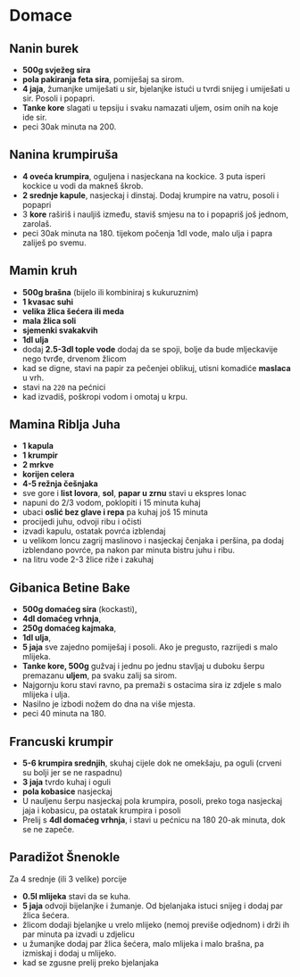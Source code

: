 # Domace

## Nanin burek

* **500g svježeg sira**
* **pola pakiranja feta sira**, pomiješaj sa sirom.
* **4 jaja**, žumanjke umiješati u sir, bjelanjke istući u tvrdi snijeg i umiješati u sir. Posoli i popapri.
* **Tanke kore** slagati u tepsiju i svaku namazati uljem, osim onih na koje ide sir.
* peci 30ak minuta na 200.


## Nanina krumpiruša

* **4 oveća krumpira**, oguljena i nasjeckana na kockice. 3 puta isperi kockice u vodi da makneš škrob.
* **2 srednje kapule**, nasjeckaj i dinstaj. Dodaj krumpire na vatru, posoli i popapri
* 3 **kore** raširiš i nauljiš između, staviš smjesu na to i popapriš još jednom, zarolaš.
* peci 30ak minuta na 180. tijekom počenja 1dl vode, malo ulja i papra zaliješ po svemu.

## Mamin kruh

* **500g brašna** (bijelo ili kombiniraj s kukuruznim)
* **1 kvasac suhi**
* **velika žlica šećera ili meda**
* **mala žlica soli**
* **sjemenki svakakvih**
* **1dl ulja**
* dodaj **2.5-3dl tople vode** dodaj da se spoji, bolje da bude mljeckavije nego tvrđe, drvenom žlicom
* kad se digne, stavi na papir za pečenjei oblikuj, utisni komadiće **maslaca** u vrh.
* stavi na `220` na pećnici
* kad izvadiš, poškropi vodom i omotaj u krpu.

## Mamina Riblja Juha

* **1 kapula**
* **1 krumpir**
* **2 mrkve**
* **korijen celera**
* **4-5 režnja češnjaka**
* sve gore i **list lovora**, **sol**, **papar u zrnu** stavi u ekspres lonac
* napuni do 2/3 vodom, poklopiti i 15 minuta kuhaj
* ubaci **oslić bez glave i repa** pa kuhaj još 15 minuta
* procijedi juhu, odvoji ribu i očisti
* izvadi kapulu, ostatak povrća izblendaj
* u velikom loncu zagrij maslinovo i nasjeckaj čenjaka i peršina, pa dodaj izblendano povrće, pa nakon par minuta bistru juhu i ribu.
* na litru vode 2-3 žlice riže i zakuhaj

## Gibanica Betine Bake

* **500g domaćeg sira** (kockasti),
* **4dl domaćeg vrhnja**,
* **250g domaćeg kajmaka**,
* **1dl ulja**,
* **5 jaja** sve zajedno pomiješaj i posoli. Ako je pregusto, razrijedi s malo mlijeka.
* **Tanke kore, 500g** gužvaj i jednu po jednu stavljaj u duboku šerpu premazanu **uljem**, pa svaku zalij sa sirom.
* Najgornju koru stavi ravno, pa premaži s ostacima sira iz zdjele s malo mlijeka i ulja.
* Nasilno je izbodi nožem do dna na više mjesta.
* peci 40 minuta na 180.

## Francuski krumpir

* **5-6 krumpira srednjih**, skuhaj cijele dok ne omekšaju, pa oguli (crveni su bolji jer se ne raspadnu)
* **3 jaja** tvrdo kuhaj i oguli
* **pola kobasice** nasjeckaj
* U nauljenu šerpu nasjeckaj pola krumpira, posoli, preko toga nasjeckaj jaja i kobasicu, pa ostatak krumpira i posoli
* Prelij s **4dl domaćeg vrhnja**, i stavi u pećnicu na 180 20-ak minuta, dok se ne zapeče.

## Paradižot Šnenokle

Za 4 srednje (ili 3 velike) porcije
* **0.5l mlijeka** stavi da se kuha.
* **5 jaja** odvoji bijelanjke i žumanje. Od bjelanjaka istuci snijeg i dodaj par žlica šećera.
* žlicom dodaji bjelanjke u vrelo mlijeko (nemoj previše odjednom) i drži ih par minuta pa izvadi u zdjelicu
* u žumanjke dodaj par žlica šećera, malo mlijeka i malo brašna, pa izmiskaj i dodaj u mlijeko.
* kad se zgusne prelij preko bjelanjaka
